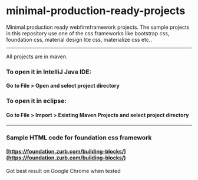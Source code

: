 # minimal-production-ready-projects
Minimal production ready webfirmframework  projects. The sample projects in this repository use one of the css frameworks like bootstrap css, foundation css, material design lite css, materialize css etc..

___

All projects are in maven.

### To open it in IntelliJ Java IDE: 
#### Go to File > Open and select project directory 

### To open it in eclipse: 
#### Go to File > Import > Existing Maven Projects and select project directory 

___

### Sample HTML code for foundation css framework
#### [https://foundation.zurb.com/building-blocks/](https://foundation.zurb.com/building-blocks/) 


Got best result on Google Chrome when tested

